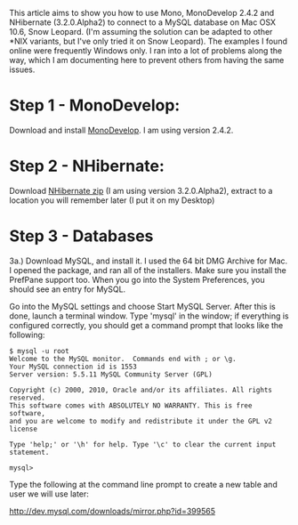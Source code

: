 This article aims to show you how to use Mono, MonoDevelop 2.4.2 and NHibernate (3.2.0.Alpha2) to connect to a MySQL database on Mac OSX 10.6, Snow Leopard.  (I'm assuming the solution can be adapted to other *NIX variants, but I've only tried it on Snow Leopard).  The examples I found online were frequently Windows only.  I ran into a lot of problems along the way, which I am documenting here to prevent others from having the same issues.

# Step 1 - MonoDevelop:
Download and install [MonoDevelop][].  I am using version 2.4.2.

# Step 2 - NHibernate:
Download [NHibernate zip][NHibernate] (I am using version 3.2.0.Alpha2), extract to a location you will remember later (I put it on my Desktop)

# Step 3 - Databases
3a.) Download MySQL, and install it.  I used the 64 bit DMG Archive for Mac.  I opened the package, and ran all of the installers.  Make sure you install the PrefPane support too.  When you go into the System Preferences, you should see an entry for MySQL.

Go into the MySQL settings and choose Start MySQL Server.  After this is done, launch a terminal window.  Type 'mysql' in the window; if everything is configured correctly, you should get a command prompt that looks like the following:

~~~
$ mysql -u root
Welcome to the MySQL monitor.  Commands end with ; or \g.
Your MySQL connection id is 1553
Server version: 5.5.11 MySQL Community Server (GPL)

Copyright (c) 2000, 2010, Oracle and/or its affiliates. All rights reserved.
This software comes with ABSOLUTELY NO WARRANTY. This is free software,
and you are welcome to modify and redistribute it under the GPL v2 license

Type 'help;' or '\h' for help. Type '\c' to clear the current input statement.

mysql> 
~~~

Type the following at the command line prompt to create a new table and user we will use later:




[MonoDevelop]:http://monodevelop.com/
[NHibernate]:http://www.downloadplex.com/Mac/Development/Tools/nhibernate-for-mac_251736.html
[MySQL]:http://dev.mysql.com/downloads/mysql/




http://dev.mysql.com/downloads/mirror.php?id=399565
